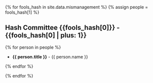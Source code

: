 {% for fools_hash in site.data.mismanagement %}
{% assign people = fools_hash[1] %}
## Hash Committee {{fools_hash[0]}} - {{fools_hash[0] | plus: 1}}
  {% for person in people %}

<ul class="mismanagement">
    <li><strong>{{ person.title }}</strong> - {{ person.name }}</li>
</ul>
  {% endfor %}

{% endfor %}